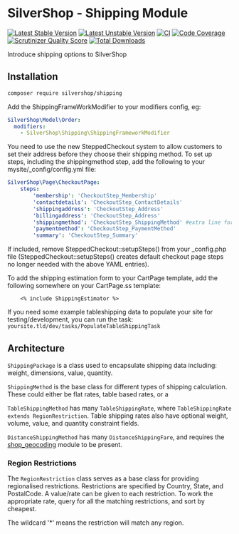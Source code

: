 # SilverShop - Shipping Module

[![Latest Stable Version](https://poser.pugx.org/silvershop/shipping/v/stable.png)](https://packagist.org/packages/silvershop/shipping)
[![Latest Unstable Version](https://poser.pugx.org/silvershop/shipping/v/unstable.png)](https://packagist.org/packages/silvershop/shipping)
[![CI](https://github.com/silvershop/silvershop-shipping/actions/workflows/ci.yml/badge.svg)](https://github.com/silvershop/silvershop-shipping/actions/workflows/ci.yml)
[![Code Coverage](https://scrutinizer-ci.com/g/silvershop/silvershop-shipping/badges/coverage.png?s=cae0140f6d9a99c35b20c23b8bbe88711d526246)](https://scrutinizer-ci.com/g/silvershop/silvershop-shipping/)
[![Scrutinizer Quality Score](https://scrutinizer-ci.com/g/silvershop/silvershop-shipping/badges/quality-score.png?s=802731e23565b5a7051b5622a56fccb7b764662a)](https://scrutinizer-ci.com/g/silvershop/silvershop-shipping/)
[![Total Downloads](https://poser.pugx.org/silvershop/shipping/downloads.png)](https://packagist.org/packages/silvershop/shipping)

Introduce shipping options to SilverShop

## Installation

```sh
composer require silvershop/shipping
```

Add the ShippingFrameWorkModifier to your modifiers config, eg:

```yaml
SilverShop\Model\Order:
  modifiers:
    - SilverShop\Shipping\ShippingFrameworkModifier
```

You need to use the new SteppedCheckout system to allow customers to set their
address before they choose their shipping method. To set up steps, including the
shippingmethod step, add the following to your mysite/_config/config.yml file:

```yaml
SilverShop\Page\CheckoutPage:
    steps:
        'membership': 'CheckoutStep_Membership'
        'contactdetails': 'CheckoutStep_ContactDetails'
        'shippingaddress': 'CheckoutStep_Address'
        'billingaddress': 'CheckoutStep_Address'
        'shippingmethod': 'CheckoutStep_ShippingMethod' #extra line for shipping method
        'paymentmethod': 'CheckoutStep_PaymentMethod'
        'summary': 'CheckoutStep_Summary'
```

If included, remove SteppedCheckout::setupSteps() from your _config.php file (SteppedCheckout::setupSteps() creates default checkout page steps no longer
needed with the above YAML entries).

To add the shipping estimation form to your CartPage template, add the following
somewhere on your CartPage.ss template:

```
    <% include ShippingEstimator %>
```

If you need some example tableshipping data to populate your site for testing/development,
you can run the task: `yoursite.tld/dev/tasks/PopulateTableShippingTask`

## Architecture

`ShippingPackage` is a class used to encapsulate shipping data including: weight, dimensions, value, quantity.

`ShippingMethod` is the base class for different types of shipping calculation.
These could either be flat rates, table based rates, or a

`TableShippingMethod` has many `TableShippingRate`, where `TableShippingRate extends RegionRestriction`.
Table shipping rates also have optional weight, volume, value, and quantity constraint fields.

`DistanceShippingMethod` has  many `DistanceShippingFare`, and requires the [shop_geocoding](https://github.com/silvershop/silvershop-geocoding) module to be present.

### Region Restrictions

The `RegionRestriction` class serves as a base class for providing regionalised restrictions.
Restrictions are specified by Country, State, and PostalCode. A value/rate can be given to each
restriction. To work the appropriate rate, query for all the matching restrictions, and sort
by cheapest.

The wildcard '*' means the restriction will match any region.
